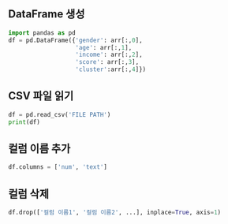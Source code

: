 ## DataFrame 생성

```python
import pandas as pd
df = pd.DataFrame({'gender': arr[:,0],
                   'age': arr[:,1], 
                   'income': arr[:,2],
                   'score': arr[:,3],
                   'cluster':arr[:,4]})
```

## CSV 파일 읽기

```python
df = pd.read_csv('FILE PATH') 
print(df)
```

## 컬럼 이름 추가

```python 
df.columns = ['num', 'text']
```

## 컬럼 삭제 

```python
df.drop(['컬럼 이름1', '컬럼 이름2', ...], inplace=True, axis=1)
```